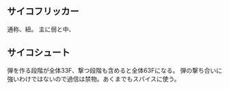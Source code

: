 ## サイコフリッカー

通称、紐。
主に弱と中、

## サイコシュート

弾を作る段階が全体33F、撃つ段階も含めると全体63Fになる。
弾の撃ち合いに強いわけではないので過信は禁物。あくまでもスパイスに使う。

